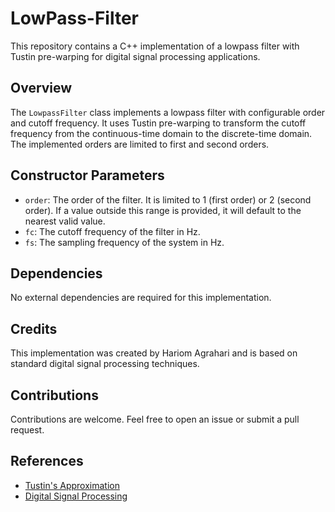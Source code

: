 # LowPass-Filter

This repository contains a C++ implementation of a lowpass filter with Tustin pre-warping for digital signal processing applications.

## Overview

The `LowpassFilter` class implements a lowpass filter with configurable order and cutoff frequency. It uses Tustin pre-warping to transform the cutoff frequency from the continuous-time domain to the
discrete-time domain. The implemented orders are limited to first and second orders.

## Constructor Parameters

- `order`: The order of the filter. It is limited to 1 (first order) or 2 (second order). If a value outside this range is provided, it will default to the nearest valid value.
- `fc`: The cutoff frequency of the filter in Hz.
- `fs`: The sampling frequency of the system in Hz.

## Dependencies

No external dependencies are required for this implementation.

## Credits

This implementation was created by Hariom Agrahari and is based on standard digital signal processing techniques.

## Contributions

Contributions are welcome. Feel free to open an issue or submit a pull request.

## References

- [Tustin's Approximation](https://en.wikipedia.org/wiki/Bilinear_transform#Tustin's_approximation)
- [Digital Signal Processing](https://en.wikipedia.org/wiki/Digital_signal_processing)

